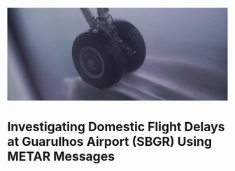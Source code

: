 ![Header](https://github.com/sakovitz/weather-delay-investigation-MBA-/blob/main/misc/header_img.jpg?raw=true)

Investigating Domestic Flight Delays at Guarulhos Airport (SBGR) Using METAR Messages
======
